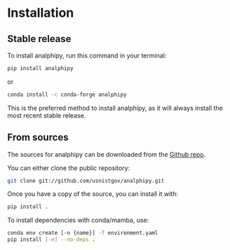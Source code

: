# Installation

## Stable release

To install analphipy, run this command in your terminal:

```bash
pip install analphipy
```

or

```bash
conda install -c conda-forge analphipy
```

This is the preferred method to install analphipy, as it will always install the
most recent stable release.

## From sources

The sources for analphipy can be downloaded from the [Github repo].

You can either clone the public repository:

```bash
git clone git://github.com/usnistgov/analphipy.git
```

Once you have a copy of the source, you can install it with:

```bash
pip install .
```

To install dependencies with conda/mamba, use:

```bash
conda env create [-n {name}] -f environment.yaml
pip install [-e] --no-deps .
```

[github repo]: https://github.com/usnistgov/analphipy
